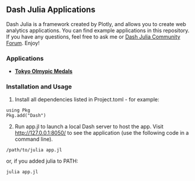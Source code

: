 ## Dash Julia Applications
Dash Julia is a framework created by Plotly, and allows you to create web analytics applications. You can find example applications in this repository. If you have any questions, feel free to ask me or <a href="https://community.plotly.com/c/dash/julia/20">Dash Julia Community Forum</a>. Enjoy!

### Applications
- <a href="https://github.com/tolgahancepel/dash-julia-applications/tree/main/tokyo-olympic-medals"><b>Tokyo Olmypic Medals</b></a>

### Installation and Usage
1. Install all dependencies listed in Project.toml - for example:
```
using Pkg
Pkg.add("Dash")
```
2. Run app.jl to launch a local Dash server to host the app. Visit http://127.0.0.1:8050/ to see the application (use the following code in a command line).
```
/path/to/julia app.jl
```
or, if you added julia to PATH:
```
julia app.jl
```
